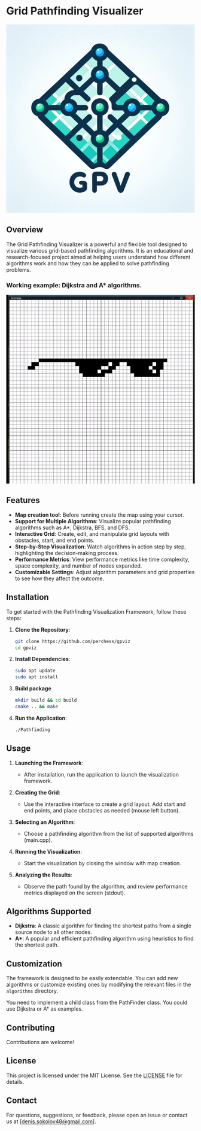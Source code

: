 # Grid Pathfinding Visualizer

![Project Logo](doc/pathfinder_logo.webp)

## Overview

The Grid Pathfinding Visualizer is a powerful and flexible tool designed to visualize various grid-based pathfinding algorithms. It is an educational and research-focused project aimed at helping users understand how different algorithms work and how they can be applied to solve pathfinding problems.

### Working example: Dijkstra and A* algorithms.
![Project Screenshot](doc/path_finder.gif)

## Features

- **Map creation tool**: Before running create the map using your cursor.
- **Support for Multiple Algorithms**: Visualize popular pathfinding algorithms such as A*, Dijkstra, BFS, and DFS.
- **Interactive Grid**: Create, edit, and manipulate grid layouts with obstacles, start, and end points.
- **Step-by-Step Visualization**: Watch algorithms in action step by step, highlighting the decision-making process.
- **Performance Metrics**: View performance metrics like time complexity, space complexity, and number of nodes expanded.
- **Customizable Settings**: Adjust algorithm parameters and grid properties to see how they affect the outcome.

## Installation

To get started with the Pathfinding Visualization Framework, follow these steps:

1. **Clone the Repository**:
    ```bash
    git clone https://github.com/perchess/gpviz
    cd gpviz
    ```

2. **Install Dependencies**:
    ```bash
    sudo apt update
    sudo apt install 
    ```

3. **Build package**
   ```bash
   mkdir build && cd build
   cmake .. && make
   ```

4. **Run the Application**:
    ```bash
    ./Pathfinding
    ```

## Usage

1. **Launching the Framework**:
    - After installation, run the application to launch the visualization framework.

2. **Creating the Grid**:
    - Use the interactive interface to create a grid layout. Add start and end points, and place obstacles as needed (mouse left button).

3. **Selecting an Algorithm**:
    - Choose a pathfinding algorithm from the list of supported algorithms (main.cpp).

4. **Running the Visualization**:
    - Start the visualization by closing the window with map creation.

5. **Analyzing the Results**:
    - Observe the path found by the algorithm, and review performance metrics displayed on the screen (stdout).

## Algorithms Supported

- **Dijkstra**: A classic algorithm for finding the shortest paths from a single source node to all other nodes.
- **A\***: A popular and efficient pathfinding algorithm using heuristics to find the shortest path.

## Customization

The framework is designed to be easily extendable. You can add new algorithms or customize existing ones by modifying the relevant files in the `algorithms` directory.

You need to implement a child class from the PathFinder class. You could use Dijkstra or A\* as examples.

## Contributing

Contributions are welcome!

## License

This project is licensed under the MIT License. See the [LICENSE](LICENSE) file for details.


## Contact

For questions, suggestions, or feedback, please open an issue or contact us at [denis.sokolov48@gmail.com].
